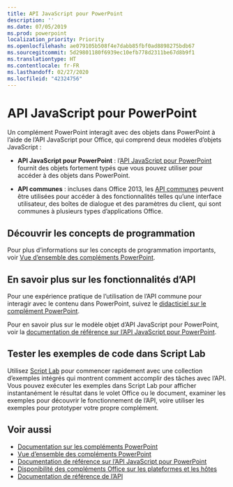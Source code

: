 ```yaml
---
title: API JavaScript pour PowerPoint
description: ''
ms.date: 07/05/2019
ms.prod: powerpoint
localization_priority: Priority
ms.openlocfilehash: ae079105b508f4e7dabb85fbf0ad8898275bdb67
ms.sourcegitcommit: 5d29801180f6939ec10efb778d2311be67d8b9f1
ms.translationtype: HT
ms.contentlocale: fr-FR
ms.lasthandoff: 02/27/2020
ms.locfileid: "42324756"
---
```

# <a name="javascript-api-for-powerpoint"></a>API JavaScript pour PowerPoint

Un complément PowerPoint interagit avec des objets dans PowerPoint à l’aide de l’API JavaScript pour Office, qui comprend deux modèles d’objets JavaScript :

* **API JavaScript pour PowerPoint** : l’[API JavaScript pour PowerPoint](/javascript/api/powerpoint) fournit des objets fortement typés que vous pouvez utiliser pour accéder à des objets dans PowerPoint.

* **API communes** : incluses dans Office 2013, les [API communes](/javascript/api/office) peuvent être utilisées pour accéder à des fonctionnalités telles qu’une interface utilisateur, des boîtes de dialogue et des paramètres du client, qui sont communes à plusieurs types d’applications Office.

## <a name="learn-programming-concepts"></a>Découvrir les concepts de programmation

Pour plus d’informations sur les concepts de programmation importants, voir [Vue d’ensemble des compléments PowerPoint](../../powerpoint/powerpoint-add-ins.md).

## <a name="learn-about-api-capabilities"></a>En savoir plus sur les fonctionnalités d’API

Pour une expérience pratique de l’utilisation de l’API commune pour interagir avec le contenu dans PowerPoint, suivez le [didacticiel sur le complément PowerPoint](../../tutorials/powerpoint-tutorial.md).

Pour en savoir plus sur le modèle objet d’API JavaScript pour PowerPoint, voir la [documentation de référence sur l’API JavaScript pour PowerPoint](/javascript/api/powerpoint).

## <a name="try-out-code-samples-in-script-lab"></a>Tester les exemples de code dans Script Lab

Utilisez [Script Lab](../../overview/explore-with-script-lab.md) pour commencer rapidement avec une collection d’exemples intégrés qui montrent comment accomplir des tâches avec l’API. Vous pouvez exécuter les exemples dans Script Lab pour afficher instantanément le résultat dans le volet Office ou le document, examiner les exemples pour découvrir le fonctionnement de l’API, voire utiliser les exemples pour prototyper votre propre complément.

## <a name="see-also"></a>Voir aussi

- [Documentation sur les compléments PowerPoint](../../powerpoint/index.md)
- [Vue d’ensemble des compléments PowerPoint](../../powerpoint/powerpoint-add-ins.md)
- [Documentation de référence sur l’API JavaScript pour PowerPoint](/javascript/api/powerpoint)
- [Disponibilité des compléments Office sur les plateformes et les hôtes](../../overview/office-add-in-availability.md)
- [Documentation de référence de l’API](../javascript-api-for-office.md)
